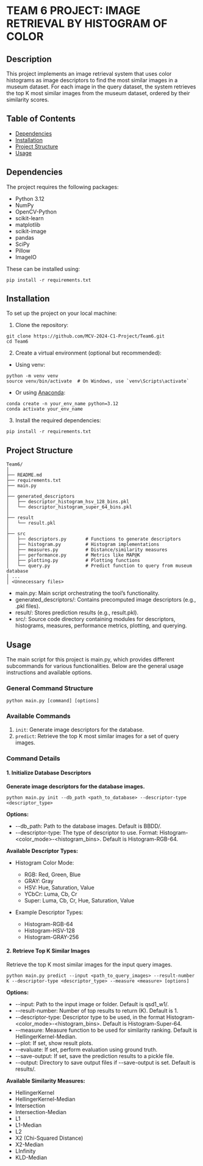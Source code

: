 # TEAM 6 PROJECT: IMAGE RETRIEVAL BY HISTOGRAM OF COLOR

## Description

This project implements an image retrieval system that uses color histograms as image descriptors to find the most similar images in a museum dataset. For each image in the query dataset, the system retrieves the top K most similar images from the museum dataset, ordered by their similarity scores.

## Table of Contents

* [Dependencies](#dependencies)
* [Installation](#installation)
* [Project Structure](#project-structure)
* [Usage](#usage)

## Dependencies

The project requires the following packages:

* Python 3.12
* NumPy
* OpenCV-Python
* scikit-learn
* matplotlib
* scikit-image
* pandas
* SciPy
* Pillow
* ImageIO

These can be installed using:

```
pip install -r requirements.txt
```

## Installation

To set up the project on your local machine:

1.	Clone the repository:

```
git clone https://github.com/MCV-2024-C1-Project/Team6.git
cd Team6
```

2.	Create a virtual environment (optional but recommended):

* Using venv:

```
python -m venv venv
source venv/bin/activate  # On Windows, use `venv\Scripts\activate`
```

* Or using [Anaconda](https://docs.anaconda.com/anaconda/install/):

```
conda create -n your_env_name python=3.12
conda activate your_env_name
```

3.	Install the required dependencies:

```
pip install -r requirements.txt
```

## Project Structure

```
Team6/
│ 
├── README.md
├── requirements.txt
├── main.py
│ 
├── generated_descriptors
│   ├── descriptor_histogram_hsv_128_bins.pkl
│   └── descriptor_histogram_super_64_bins.pkl
│ 
├── result
│   └── result.pkl
│ 
├── src
│   ├── descriptors.py       # Functions to generate descriptors
│   ├── histogram.py         # Histogram implementations
│   ├── measures.py          # Distance/similarity measures
│   ├── performance.py       # Metrics like MAP@K
│   ├── plotting.py          # Plotting functions
│   └── query.py             # Predict function to query from museum database
│ ...
│ <Unnecessary files>
```

* main.py: Main script orchestrating the tool’s functionality.
* generated_descriptors/: Contains precomputed image descriptors (e.g., .pkl files).
* result/: Stores prediction results (e.g., result.pkl).
* src/: Source code directory containing modules for descriptors, histograms, measures, performance metrics, plotting, and querying.

## Usage

The main script for this project is main.py, which provides different subcommands for various functionalities. Below are the general usage instructions and available options.

### General Command Structure

```
python main.py [command] [options]
```

### Available Commands

1.	`init`: Generate image descriptors for the database.
2.	`predict`: Retrieve the top K most similar images for a set of query images.

### Command Details

#### 1. Initialize Database Descriptors

**Generate image descriptors for the database images.**

```
python main.py init --db_path <path_to_database> --descriptor-type <descriptor_type>
```


**Options:**

* --db_path: Path to the database images. Default is BBDD/.
* --descriptor-type: The type of descriptor to use. Format: Histogram-<color_mode>-<histogram_bins>. Default is Histogram-RGB-64.

**Available Descriptor Types:**

* Histogram Color Mode:

    * RGB:	Red, Green, Blue
    * GRAY:	Gray
    * HSV:	Hue, Saturation, Value
    * YCbCr:	Luma, Cb, Cr
    * Super:	Luma, Cb, Cr, Hue, Saturation, Value


* Example Descriptor Types:

    * Histogram-RGB-64
    * Histogram-HSV-128
    * Histogram-GRAY-256

#### 2. Retrieve Top K Similar Images

Retrieve the top K most similar images for the input query images.

```
python main.py predict --input <path_to_query_images> --result-number K --descriptor-type <descriptor_type> --measure <measure> [options]
```

**Options:**

* --input: Path to the input image or folder. Default is qsd1_w1/.
* --result-number: Number of top results to return (K). Default is 1.
* --descriptor-type: Descriptor type to be used, in the format Histogram-<color_mode>-<histogram_bins>. Default is Histogram-Super-64.
* --measure: Measure function to be used for similarity ranking. Default is HellingerKernel-Median.
* --plot: If set, show result plots.
* --evaluate: If set, perform evaluation using ground truth.
* --save-output: If set, save the prediction results to a pickle file.
* --output: Directory to save output files if --save-output is set. Default is results/.

**Available Similarity Measures:**

* HellingerKernel
* HellingerKernel-Median
* Intersection
* Intersection-Median
* L1
* L1-Median
* L2
* X2 (Chi-Squared Distance)
* X2-Median
* LInfinity
* KLD-Median
